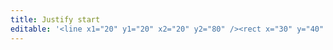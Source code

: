 ```yaml
---
title: Justify start
editable: '<line x1="20" y1="20" x2="20" y2="80" /><rect x="30" y="40" width="20" height="20"/><rect x="60" y="40" width="20" height="20"/>'
---
```

